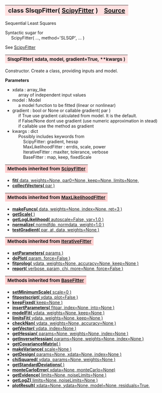 ---
---
<br><br>

<a name="SlsqpFitter"></a>
<table><thead style="background-color:#FFE0E0; width:100%; font-size:20px"><tr><th style="text-align:left">
<strong>class SlsqpFitter(</strong> <a href="./ScipyFitter.html">ScipyFitter</a> )</th><th style="text-align:right"><a href=https://github.com/dokester/BayesicFitting/blob/master/BayesicFitting/source/ScipyFitter.py target=_blank>Source</a></th></tr></thead></table>

Sequential Least Squares

Syntactic sugar for
<br>&nbsp;&nbsp;&nbsp;&nbsp; ScipyFitter( ..., method='SLSQP', ... )

See [ScipyFitter](./ScipyFitter.md)


<a name="SlsqpFitter"></a>
<table><thead style="background-color:#FFE0E0; width:100%; font-size:15px"><tr><th style="text-align:left">
<strong>SlsqpFitter(</strong> xdata, model, gradient=True, **kwargs ) 
</th></tr></thead></table>

Constructor.
Create a class, providing inputs and model.

<b>Parameters</b>

* xdata  :  array_like
<br>&nbsp;&nbsp;&nbsp;&nbsp; array of independent input values
* model  :  Model
<br>&nbsp;&nbsp;&nbsp;&nbsp; a model function to be fitted (linear or nonlinear)
* gradient  :  bool or None or callable gradient( par )
<br>&nbsp;&nbsp;&nbsp;&nbsp; if True use gradient calculated from model. It is the default.
<br>&nbsp;&nbsp;&nbsp;&nbsp; if False/None dont use gradient (use numeric approximation in stead)
<br>&nbsp;&nbsp;&nbsp;&nbsp; if callable use the method as gradient
* kwargs  :  dict
<br>&nbsp;&nbsp;&nbsp;&nbsp; Possibly includes keywords from
<br>&nbsp;&nbsp;&nbsp;&nbsp;&nbsp;&nbsp;&nbsp;&nbsp; ScipyFitter:            gradient, hessp
<br>&nbsp;&nbsp;&nbsp;&nbsp;&nbsp;&nbsp;&nbsp;&nbsp; MaxLikelihoodFitter :   errdis, scale, power
<br>&nbsp;&nbsp;&nbsp;&nbsp;&nbsp;&nbsp;&nbsp;&nbsp; IterativeFitter :       maxIter, tolerance, verbose
<br>&nbsp;&nbsp;&nbsp;&nbsp;&nbsp;&nbsp;&nbsp;&nbsp; BaseFitter :            map, keep, fixedScale


<table><thead style="background-color:#FFD0D0; width:100%; font-size:15px"><tr><th style="text-align:left">
<strong>Methods inherited from</strong> <a href="./ScipyFitter.html">ScipyFitter</a></th></tr></thead></table>


* [<strong>fit(</strong> data, weights=None, par0=None, keep=None, limits=None,](./ScipyFitter.md#fit)
* [<strong>collectVectors(</strong> par ) ](./ScipyFitter.md#collectVectors)


<table><thead style="background-color:#FFD0D0; width:100%; font-size:15px"><tr><th style="text-align:left">
<strong>Methods inherited from</strong> <a href="./MaxLikelihoodFitter.html">MaxLikelihoodFitter</a></th></tr></thead></table>


* [<strong>makeFuncs(</strong> data, weights=None, index=None, ret=3 ) ](./MaxLikelihoodFitter.md#makeFuncs)
* [<strong>getScale(</strong> ) ](./MaxLikelihoodFitter.md#getScale)
* [<strong>getLogLikelihood(</strong> autoscale=False, var=1.0 ) ](./MaxLikelihoodFitter.md#getLogLikelihood)
* [<strong>normalize(</strong> normdfdp, normdata, weight=1.0 ) ](./MaxLikelihoodFitter.md#normalize)
* [<strong>testGradient(</strong> par, at, data, weights=None )](./MaxLikelihoodFitter.md#testGradient)


<table><thead style="background-color:#FFD0D0; width:100%; font-size:15px"><tr><th style="text-align:left">
<strong>Methods inherited from</strong> <a href="./IterativeFitter.html">IterativeFitter</a></th></tr></thead></table>


* [<strong>setParameters(</strong> params )](./IterativeFitter.md#setParameters)
* [<strong>doPlot(</strong> param, force=False )](./IterativeFitter.md#doPlot)
* [<strong>fitprolog(</strong> ydata, weights=None, accuracy=None, keep=None ) ](./IterativeFitter.md#fitprolog)
* [<strong>report(</strong> verbose, param, chi, more=None, force=False ) ](./IterativeFitter.md#report)


<table><thead style="background-color:#FFD0D0; width:100%; font-size:15px"><tr><th style="text-align:left">
<strong>Methods inherited from</strong> <a href="./BaseFitter.html">BaseFitter</a></th></tr></thead></table>


* [<strong>setMinimumScale(</strong> scale=0 ) ](./BaseFitter.md#setMinimumScale)
* [<strong>fitpostscript(</strong> ydata, plot=False ) ](./BaseFitter.md#fitpostscript)
* [<strong>keepFixed(</strong> keep=None ) ](./BaseFitter.md#keepFixed)
* [<strong>insertParameters(</strong> fitpar, index=None, into=None ) ](./BaseFitter.md#insertParameters)
* [<strong>modelFit(</strong> ydata, weights=None, keep=None )](./BaseFitter.md#modelFit)
* [<strong>limitsFit(</strong> ydata, weights=None, keep=None ) ](./BaseFitter.md#limitsFit)
* [<strong>checkNan(</strong> ydata, weights=None, accuracy=None )](./BaseFitter.md#checkNan)
* [<strong>getVector(</strong> ydata, index=None )](./BaseFitter.md#getVector)
* [<strong>getHessian(</strong> params=None, weights=None, index=None )](./BaseFitter.md#getHessian)
* [<strong>getInverseHessian(</strong> params=None, weights=None, index=None )](./BaseFitter.md#getInverseHessian)
* [<strong>getCovarianceMatrix(</strong> )](./BaseFitter.md#getCovarianceMatrix)
* [<strong>makeVariance(</strong> scale=None )](./BaseFitter.md#makeVariance)
* [<strong>getDesign(</strong> params=None, xdata=None, index=None )](./BaseFitter.md#getDesign)
* [<strong>chiSquared(</strong> ydata, params=None, weights=None )](./BaseFitter.md#chiSquared)
* [<strong>getStandardDeviations(</strong> )](./BaseFitter.md#getStandardDeviations)
* [<strong>monteCarloError(</strong> xdata=None, monteCarlo=None)](./BaseFitter.md#monteCarloError)
* [<strong>getEvidence(</strong> limits=None, noiseLimits=None )](./BaseFitter.md#getEvidence)
* [<strong>getLogZ(</strong> limits=None, noiseLimits=None )](./BaseFitter.md#getLogZ)
* [<strong>plotResult(</strong> xdata=None, ydata=None, model=None, residuals=True,](./BaseFitter.md#plotResult)

